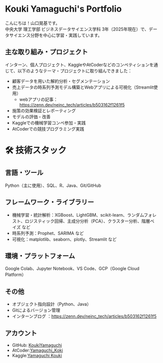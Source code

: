 # Kouki Yamaguchi's Portfolio

こんにちは！山口晃基です。<br>
中央大学 理工学部 ビジネスデータサイエンス学科 3年（2025年現在）で、データサイエンス分野を中心に学習・実践しています。<br>

## 主な取り組み・プロジェクト
インターン、個人プロジェクト、KaggleやAtCoderなどのコンペティションを通じて、以下のようなテーマ・プロジェクトに取り組んできました：<br>
- 顧客データを用いた解約分析・セグメンテーション
- 売上データの時系列予測モデル構築とWebアプリによる可視化（Streamlit使用）
  - webアプリの記事：https://zenn.dev/neinc_tech/articles/b503162f1261f5
- 施策の効果検証とレポーティング
- モデルの評価・改善
- Kaggleでの機械学習コンペ参加・実践
- AtCoderでの競技プログラミング実践

# 🛠 技術スタック
## 言語・ツール
Python（主に使用）、SQL、R、Java、Git/GitHub<br>

## フレームワーク・ライブラリー
- 機械学習・統計解析：XGBoost、LightGBM、scikit-learn、ランダムフォレスト、ロジスティック回帰、主成分分析（PCA）、クラスター分析、階層ベイズ など<br>
- 時系列予測：Prophet、SARIMA など<br>
- 可視化：matplotlib、seaborn、plotly、Streamlit など<br>

## 環境・プラットフォーム
Google Colab、Jupyter Notebook、VS Code、GCP（Google Cloud Platform）<br>

## その他
- オブジェクト指向設計（Python、Java）
- Gitによるバージョン管理
- インターンブログ ：https://zenn.dev/neinc_tech/articles/b503162f1261f5


## アカウント
- GitHub: [KoukiYamaguchi](https://github.com/KoukiYamaguchi)
- AtCoder:[Yamaguchi_Koki](https://atcoder.jp/users/Yamaguchi_Koki)
- Kaggle:[Yamaguchi Kouki](https://www.kaggle.com/yamaguchikouki)
